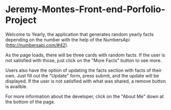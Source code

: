 # Jeremy-Montes-Front-end-Porfolio-Project

Welcome to Yearly, the application that generates random yearly facts depending on the number with the help of the NumbersApi (http://numbersapi.com/#42).

As the page loads, there will be three cards with random facts. If the user is not satisfied with those, just click on the "More Facts" button to see more. 

Users also have the option of updating the facts section with facts of their own. Just fill out the "Update" form, press submit, and the update will be displayed. If the user is not satisfied with what was shared, a remove button is availble. 

For more information about the developer, click on the "About Me" down at the bottom of the page.